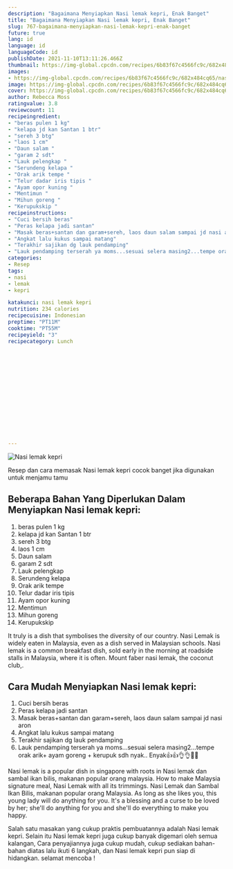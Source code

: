 ```yaml
---
description: "Bagaimana Menyiapkan Nasi lemak kepri, Enak Banget"
title: "Bagaimana Menyiapkan Nasi lemak kepri, Enak Banget"
slug: 767-bagaimana-menyiapkan-nasi-lemak-kepri-enak-banget
future: true
lang: id
language: id
languageCode: id
publishDate: 2021-11-10T13:11:26.466Z 
thumbnail: https://img-global.cpcdn.com/recipes/6b83f67c4566fc9c/682x484cq65/nasi-lemak-kepri-foto-resep-utama.png
images:
- https://img-global.cpcdn.com/recipes/6b83f67c4566fc9c/682x484cq65/nasi-lemak-kepri-foto-resep-utama.png
image: https://img-global.cpcdn.com/recipes/6b83f67c4566fc9c/682x484cq65/nasi-lemak-kepri-foto-resep-utama.png
cover: https://img-global.cpcdn.com/recipes/6b83f67c4566fc9c/682x484cq65/nasi-lemak-kepri-foto-resep-utama.png
author: Rebecca Moss
ratingvalue: 3.8
reviewcount: 11
recipeingredient:
- "beras pulen 1 kg"
- "kelapa jd kan Santan 1 btr"
- "sereh 3 btg"
- "laos 1 cm"
- "Daun salam "
- "garam 2 sdt"
- "Lauk pelengkap "
- "Serundeng kelapa "
- "Orak arik tempe "
- "Telur dadar iris tipis "
- "Ayam opor kuning "
- "Mentimun "
- "Mihun goreng "
- "Kerupukskip "
recipeinstructions:
- "Cuci bersih beras"
- "Peras kelapa jadi santan"
- "Masak beras+santan dan garam+sereh, laos daun salam sampai jd nasi aron"
- "Angkat lalu kukus sampai matang"
- "Terakhir sajikan dg lauk pendamping"
- "Lauk pendamping terserah ya moms...sesuai selera masing2...tempe orak arik+ ayam goreng + kerupuk sdh nyak.. Enyak👍👍👌👌🍛🍛"
categories:
- Resep
tags:
- nasi
- lemak
- kepri

katakunci: nasi lemak kepri 
nutrition: 234 calories
recipecuisine: Indonesian
preptime: "PT11M"
cooktime: "PT55M"
recipeyield: "3"
recipecategory: Lunch


     
    
    
    
    
    
    
    
    
    
    
      
    
---
```



![Nasi lemak kepri](https://img-global.cpcdn.com/recipes/6b83f67c4566fc9c/682x484cq65/nasi-lemak-kepri-foto-resep-utama.png)

Resep dan cara memasak  Nasi lemak kepri cocok banget jika digunakan untuk menjamu tamu

<!--inarticleads1-->

## Beberapa Bahan Yang Diperlukan Dalam Menyiapkan Nasi lemak kepri:

1. beras pulen 1 kg
1. kelapa jd kan Santan 1 btr
1. sereh 3 btg
1. laos 1 cm
1. Daun salam 
1. garam 2 sdt
1. Lauk pelengkap 
1. Serundeng kelapa 
1. Orak arik tempe 
1. Telur dadar iris tipis 
1. Ayam opor kuning 
1. Mentimun 
1. Mihun goreng 
1. Kerupukskip 

It truly is a dish that symbolises the diversity of our country. Nasi Lemak is widely eaten in Malaysia, even as a dish served in Malaysian schools. Nasi lemak is a common breakfast dish, sold early in the morning at roadside stalls in Malaysia, where it is often. Mount faber nasi lemak, the coconut club,. 

<!--inarticleads2-->

## Cara Mudah Menyiapkan Nasi lemak kepri:

1. Cuci bersih beras
1. Peras kelapa jadi santan
1. Masak beras+santan dan garam+sereh, laos daun salam sampai jd nasi aron
1. Angkat lalu kukus sampai matang
1. Terakhir sajikan dg lauk pendamping
1. Lauk pendamping terserah ya moms...sesuai selera masing2...tempe orak arik+ ayam goreng + kerupuk sdh nyak.. Enyak👍👍👌👌🍛🍛


Nasi lemak is a popular dish in singapore with roots in Nasi lemak dan sambal ikan bilis, makanan popular orang malaysia. How to make Malaysia signature meal, Nasi Lemak with all its trimmings. Nasi Lemak dan Sambal Ikan Bilis, makanan popular orang Malaysia. As long as she likes you, this young lady will do anything for you. It&#39;s a blessing and a curse to be loved by her; she&#39;ll do anything for you and she&#39;ll do everything to make you happy. 

Salah satu masakan yang cukup praktis pembuatannya adalah  Nasi lemak kepri. Selain itu  Nasi lemak kepri  juga cukup banyak digemari oleh semua kalangan, Cara penyajiannya juga cukup mudah, cukup sediakan bahan-bahan diatas lalu ikuti 6 langkah, dan  Nasi lemak kepri  pun siap di hidangkan. selamat mencoba !
